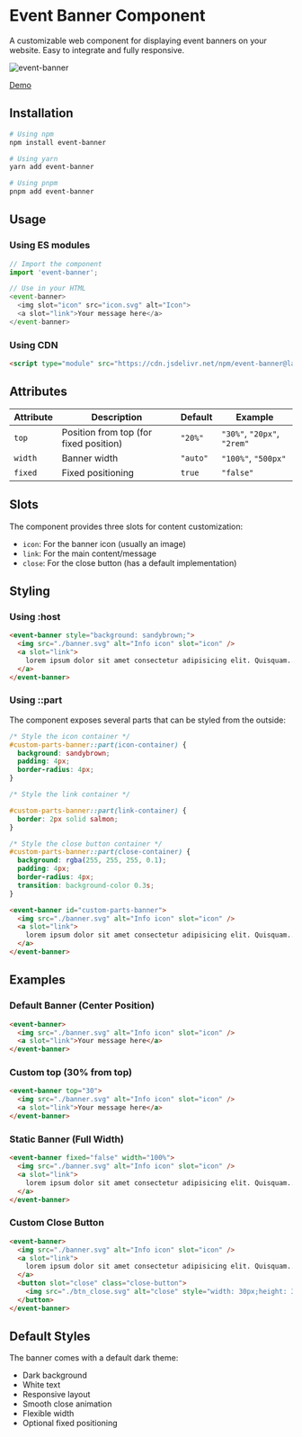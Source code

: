 # Event Banner Component

A customizable web component for displaying event banners on your website. Easy to integrate and fully responsive.

![event-banner](https://cdn.jsdelivr.net/gh/Shield-Layer-2024/event-banner@main/screenshot/event-banner.png)

[Demo](https://shield-layer-2024.github.io/event-banner/)

## Installation

```bash
# Using npm
npm install event-banner

# Using yarn
yarn add event-banner

# Using pnpm
pnpm add event-banner
```

## Usage

### Using ES modules

```js
// Import the component
import 'event-banner';

// Use in your HTML
<event-banner>
  <img slot="icon" src="icon.svg" alt="Icon">
  <a slot="link">Your message here</a>
</event-banner>
```

### Using CDN

```html
<script type="module" src="https://cdn.jsdelivr.net/npm/event-banner@latest/src/event-banner.js"></script>
```

## Attributes

| Attribute  | Description                              | Default   | Example             |
| ---------- | ---------------------------------------- | --------- | ------------------- |
| `top`      | Position from top (for fixed position)   | `"20%"`   | `"30%"`, `"20px"`, `"2rem"` |
| `width`    | Banner width                             | `"auto"`  | `"100%"`, `"500px"` |
| `fixed`    | Fixed positioning                        | `true`    | `"false"`           |

## Slots

The component provides three slots for content customization:

- `icon`: For the banner icon (usually an image)
- `link`: For the main content/message
- `close`: For the close button (has a default implementation)

## Styling

### Using :host
```html
<event-banner style="background: sandybrown;">
  <img src="./banner.svg" alt="Info icon" slot="icon" />
  <a slot="link">
    lorem ipsum dolor sit amet consectetur adipisicing elit. Quisquam...
  </a>
</event-banner>
```

### Using ::part

The component exposes several parts that can be styled from the outside:

```css
/* Style the icon container */
#custom-parts-banner::part(icon-container) {
  background: sandybrown;
  padding: 4px;
  border-radius: 4px;
}

/* Style the link container */

#custom-parts-banner::part(link-container) {
  border: 2px solid salmon;
}

/* Style the close button container */
#custom-parts-banner::part(close-container) {
  background: rgba(255, 255, 255, 0.1);
  padding: 4px;
  border-radius: 4px;
  transition: background-color 0.3s;
}
```

```html
<event-banner id="custom-parts-banner">
  <img src="./banner.svg" alt="Info icon" slot="icon" />
  <a slot="link">
    lorem ipsum dolor sit amet consectetur adipisicing elit. Quisquam...
  </a>
</event-banner>
```

## Examples

### Default Banner (Center Position)

```html
<event-banner>
  <img src="./banner.svg" alt="Info icon" slot="icon" />
  <a slot="link">Your message here</a>
</event-banner>
```

### Custom top (30% from top)

```html
<event-banner top="30">
  <img src="./banner.svg" alt="Info icon" slot="icon" />
  <a slot="link">Your message here</a>
</event-banner>
```

### Static Banner (Full Width)

```html
<event-banner fixed="false" width="100%">
  <img src="./banner.svg" alt="Info icon" slot="icon" />
  <a slot="link">
    lorem ipsum dolor sit amet consectetur adipisicing elit. Quisquam...
  </a>
</event-banner>
```

### Custom Close Button

```html
<event-banner>
  <img src="./banner.svg" alt="Info icon" slot="icon" />
  <a slot="link">
    lorem ipsum dolor sit amet consectetur adipisicing elit. Quisquam...
  </a>
  <button slot="close" class="close-button">
    <img src="./btn_close.svg" alt="close" style="width: 30px;height: 30px;" />
  </button>
</event-banner>
```

## Default Styles

The banner comes with a default dark theme:

- Dark background
- White text
- Responsive layout
- Smooth close animation
- Flexible width
- Optional fixed positioning
